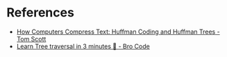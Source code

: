 # References
- [How Computers Compress Text: Huffman Coding and Huffman Trees - Tom Scott](https://youtu.be/JsTptu56GM8?si=tMtQGnZDltdFoLUW)
- [Learn Tree traversal in 3 minutes 🧗 - Bro Code](https://www.youtube.com/watch?v=b_NjndniOqY)
